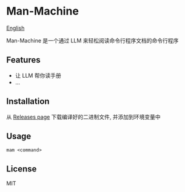 # Man-Machine

[English](../README.md)

Man-Machine 是一个通过 LLM 来轻松阅读命令行程序文档的命令行程序

## Features
- 让 LLM 帮你读手册
- ...

## Installation

从 [Releases page](https://github.com/k-azv/man-machine/releases) 下载编译好的二进制文件, 并添加到环境变量中

## Usage

```shell
mam <command>
```

## License

MIT